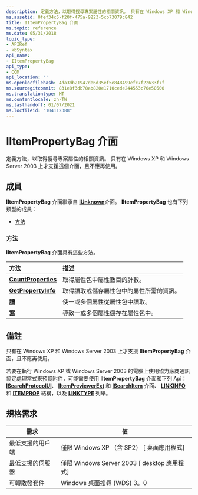 ```yaml
---
description: 定義方法，以取得搜尋專案屬性的相關資訊。 只有在 Windows XP 和 Windows Server 2003 上才支援這個介面，且不應再使用。
ms.assetid: 0fef34c5-f20f-475a-9223-5cb73079c842
title: IItemPropertyBag 介面
ms.topic: reference
ms.date: 05/31/2018
topic_type:
- APIRef
- kbSyntax
api_name:
- IItemPropertyBag
api_type:
- COM
api_location: ''
ms.openlocfilehash: 4da3db21947de6d35ef5e848499efc7f22633f7f
ms.sourcegitcommit: 831e8f3db78ab820e1710cede244553c70e50500
ms.translationtype: MT
ms.contentlocale: zh-TW
ms.lasthandoff: 01/07/2021
ms.locfileid: "104112388"
---
```

# <a name="iitempropertybag-interface"></a>IItemPropertyBag 介面

定義方法，以取得搜尋專案屬性的相關資訊。 只有在 Windows XP 和 Windows Server 2003 上才支援這個介面，且不應再使用。

## <a name="members"></a>成員

**IItemPropertyBag** 介面繼承自 [**IUnknown**](/windows/win32/api/unknwn/nn-unknwn-iunknown)介面。 **IItemPropertyBag** 也有下列類型的成員：

-   [方法](#methods)

### <a name="methods"></a>方法

**IItemPropertyBag** 介面具有這些方法。



| 方法                                                      | 描述                                                                                  |
|:------------------------------------------------------------|:---------------------------------------------------------------------------------------------|
| [**CountProperties**](/previous-versions/windows/desktop/legacy/ff684387(v=vs.85)) | 取得屬性包中屬性數目的計數。<br/>                     |
| [**GetPropertyInfo**](iitempropertybag-getpropertyinfo.md) | 取得讀取或儲存屬性包中的屬性所需的資訊。<br/> |
| [**讀**](iitempropertybag-read.md)                       | 使一或多個屬性從屬性包中讀取。<br/>                   |
| [**寫**](iitempropertybag-write.md)                     | 導致一或多個屬性儲存在屬性包中。<br/>                  |



 

## <a name="remarks"></a>備註

只有在 Windows XP 和 Windows Server 2003 上才支援 **IItemPropertyBag** 介面，且不應再使用。

若要在執行 Windows XP 或 Windows Server 2003 的電腦上使用協力廠商通訊協定處理常式來預覽附件，可能需要使用 **IItemPropertyBag** 介面和下列 Api： [**ISearchProtocolUI**](-search-isearchprotocolui.md)、 [**IItemPreviewerExt**](-search-iitempreviewerext.md) 和 [**ISearchItem**](-search-isearchitem.md) 介面、 [**LINKINFO**](-search-linkinfo.md) 和 [**ITEMPROP**](/windows/desktop/api/subsmgr/ns-subsmgr-itemprop) 結構，以及 [**LINKTYPE**](-search-linktype.md) 列舉。

## <a name="requirements"></a>規格需求



| 需求 | 值 |
|-------------------------------------|------------------------------------------------------|
| 最低支援的用戶端<br/> | 僅限 Windows XP （含 SP2） \[ 桌面應用程式\]<br/> |
| 最低支援的伺服器<br/> | 僅限 Windows Server 2003 \[ desktop 應用程式\]<br/> |
| 可轉散發套件<br/>          | Windows 桌面搜尋 (WDS) 3。0<br/>          |



 

 
